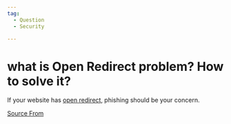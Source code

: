 ```yaml
---
tag:
  - Question
  - Security

---
```

  
# what is Open Redirect problem? How to solve it?

If your website has [open redirect](https://cwe.mitre.org/data/definitions/601.html), phishing should be your concern.


[Source From](https://bigfrontend.dev/question/what-is-Open-Redirect-problem-How-to-solve-it)

  